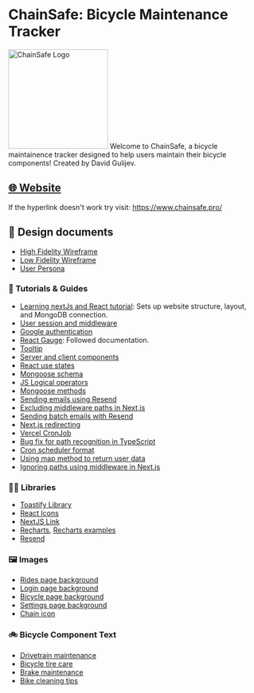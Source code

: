 # ChainSafe: Bicycle Maintenance Tracker
<img src="https://www.chainsafe.pro/logo.png" alt="ChainSafe Logo" width="200">
Welcome to ChainSafe, a bicycle maintainence tracker designed to help users maintain their bicycle components! Created by David Gulijev.

## [🌐 Website](https://www.chainsafe.pro/)

If the hyperlink doesn't work try visit: https://www.chainsafe.pro/

## 🔨 Design documents

- [High Fidelity Wireframe](https://www.figma.com/file/6GFsK3cSIvX7G5vMoE61mh/Bicycle-Maintanence-Tracker---High-Fidelity-Wireframe?type=design&mode=design&t=34LczQpSB33aSDES-1)
- [Low Fidelity Wireframe](https://www.figma.com/file/y9Y6vNRRikCtkmwol7zKcE/Bicycle-Maintanence-Tracker---Low-Fidelity-Wireframe?type=design&node-id=0%3A1&mode=design&t=34LczQpSB33aSDES-1)
- [User Persona](https://www.figma.com/file/wAK788jRwNpTXA383AxIrk/User-Persona---Bicycle-Maintenence-App?type=design&mode=design&t=34LczQpSB33aSDES-1)

### 📙 Tutorials & Guides

- [Learning nextJs and React tutorial](https://youtu.be/cBg6xA5C60s): Sets up website structure, layout, and MongoDB connection.
- [User session and middleware](https://next-auth.js.org/configuration/nextjs)
- [Google authentication](https://next-auth.js.org/providers/google)
- [React Gauge](https://www.npmjs.com/package/react-gauge-chart): Followed documentation.
- [Tooltip](https://www.youtube.com/watch?v=J5cRX00JGZE)
- [Server and client components](https://nextjs.org/learn/react-foundations/server-and-client-components)
- [React use states](https://legacy.reactjs.org/docs/hooks-state.html)
- [Mongoose schema](https://mongoosejs.com/docs/schematypes.html)
- [JS Logical operators](https://www.w3schools.com/js/js_comparisons.asp)
- [Mongoose methods](https://mongoosejs.com/docs/api/model.html)
- [Sending emails using Resend](https://youtu.be/UqQxfpTQBaE)
- [Excluding middleware paths in Next.js](https://github.com/vercel/next.js/discussions/48913)
- [Sending batch emails with Resend](https://resend.com/docs/api-reference/emails/send-batch-emails)
- [Next.js redirecting](https://stackoverflow.com/questions/58173809/next-js-redirect-from-to-another-page)
- [Vercel CronJob](https://vercel.com/guides/how-to-setup-cron-jobs-on-vercel)
- [Bug fix for path recognition in TypeScript](https://stackoverflow.com/questions/44463100/typescript-cannot-find-module-that-was-defined-in-paths-setting)
- [Cron scheduler format](https://crontab.guru/)
- [Using map method to return user data](https://forum.freecodecamp.org/t/how-to-get-username-from-userid-using-map-function/516256)
- [Ignoring paths using middleware in Next.js](https://next-auth.js.org/configuration/nextjs)

### 👨‍💻 Libraries

- [Toastify Library](https://www.npmjs.com/package/react-toastify)
- [React Icons](https://react-icons.github.io/react-icons/)
- [NextJS Link](https://nextjs.org/docs/pages/api-reference/components/link)
- [Recharts](https://www.npmjs.com/package/recharts), [Recharts examples](https://recharts.org/en-US/examples)
- [Resend](https://resend.com/docs/send-with-nextjs)

### 🖼️ Images

- [Rides page background](https://www.pexels.com/photo/gray-concrete-road-between-green-grass-field-and-mountains-9728161/)
- [Login page background](https://unsplash.com/photos/person-cycling-on-road-distance-with-mountain-during-daytime-VfUN94cUy4o)
- [Bicycle page background](https://www.pexels.com/photo/bike-standing-in-grass-10211886/)
- [Settings page background](https://www.pexels.com/photo/close-up-of-removing-a-tire-from-a-rim-14918545/)
- [Chain icon](https://www.flaticon.com/free-icon/chain_8313445?related_id=8313445&origin=search)

### 🚲 Bicycle Component Text

- [Drivetrain maintenance](https://www.bikeperfect.com/features/the-importance-of-drivetrain-maintenance)
- [Bicycle tire care](https://www.rodalink.com/sg/blog/how-to-take-a-good-care-of-your-bicycle-tire)
- [Brake maintenance](https://www.rei.com/learn/expert-advice/brakes.html)
- [Bike cleaning tips](https://www.rei.com/learn/expert-advice/how-to-clean-a-bike.html)
